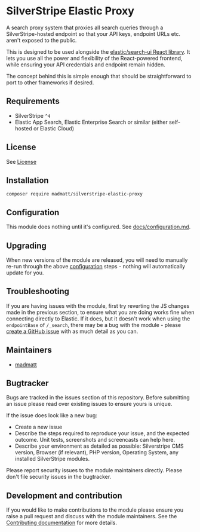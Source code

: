# SilverStripe Elastic Proxy

A search proxy system that proxies all search queries through a SilverStripe-hosted endpoint so that your API keys, endpoint URLs etc. aren't exposed to the public.

This is designed to be used alongside the [elastic/search-ui React library](https://github.com/elastic/search-ui). It lets you use all the power and flexibility of the React-powered frontend, while ensuring your API credentials and endpoint remain hidden.

The concept behind this is simple enough that should be straightforward to port to other frameworks if desired.


## Requirements

* SilverStripe `^4`
* Elastic App Search, Elastic Enterprise Search or similar (either self-hosted or Elastic Cloud)


## License
See [License](license.md)


## Installation

```
composer require madmatt/silverstripe-elastic-proxy
```

## Configuration

This module does nothing until it's configured. See [docs/configuration.md](docs/configuration.md).


## Upgrading

When new versions of the module are released, you will need to manually re-run through the above [configuration](docs/configuration.md) steps - nothing will automatically update for you.

## Troubleshooting

If you are having issues with the module, first try reverting the JS changes made in the previous section, to ensure what you are doing works fine when connecting directly to Elastic. If it does, but it doesn't work when using the `endpointBase` of `/_search`, there may be a bug with the module - please [create a GitHub issue](https://github.com/madmatt/silverstripe-elastic-proxy/issues) with as much detail as you can.


## Maintainers
 * [madmatt](https://github.com/madmatt)


## Bugtracker
Bugs are tracked in the issues section of this repository. Before submitting an issue please read over
existing issues to ensure yours is unique.

If the issue does look like a new bug:

 - Create a new issue
 - Describe the steps required to reproduce your issue, and the expected outcome. Unit tests, screenshots
 and screencasts can help here.
 - Describe your environment as detailed as possible: Silverstripe CMS version, Browser (if relevant), PHP version,
 Operating System, any installed SilverStripe modules.

Please report security issues to the module maintainers directly. Please don't file security issues in the bugtracker.


## Development and contribution
If you would like to make contributions to the module please ensure you raise a pull request and discuss with the module maintainers. See the [Contributing documentation](Contributing.md) for more details.
